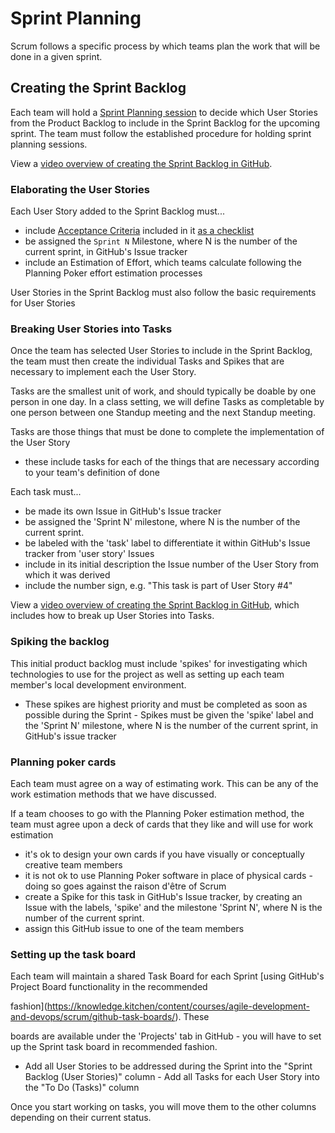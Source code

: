 # Sprint Planning

Scrum follows a specific process by which teams plan the work that will be done in a given sprint.

## Creating the Sprint Backlog

Each team will hold a [Sprint Planning session](https://knowledge.kitchen/content/courses/agile-development-and-devops/slides/scrum/#71) to decide which User Stories from the Product Backlog to include in the Sprint Backlog for the upcoming sprint. The team must follow the established procedure for holding sprint planning sessions.

View a [video overview of creating the Sprint Backlog in GitHub](https://youtu.be/-MBEnpAgmug).

### Elaborating the User Stories

Each User Story added to the Sprint Backlog must...

- include [Acceptance Criteria](https://knowledge.kitchen/content/courses/agile-development-and-devops/slides/scrum/#61) included in it [as a checklist](GitHub_for_team_collaboration#Creating_a_new_issue)
- be assigned the `Sprint N` Milestone, where N is the number of the current sprint, in GitHub's Issue tracker
- include an Estimation of Effort, which teams calculate following the Planning Poker effort estimation processes


User Stories in the Sprint Backlog must also follow the basic requirements for User Stories

### Breaking User Stories into Tasks

Once the team has selected User Stories to include in the Sprint Backlog, the team must then create the individual Tasks and Spikes that are necessary to implement each the User Story.

Tasks are the smallest unit of work, and should typically be doable by one person in one day. In a class setting, we will define Tasks as completable by one person between one Standup meeting and the next Standup meeting.

Tasks are those things that must be done to complete the implementation of the User Story

- these include tasks for each of the things that are necessary according to your team's definition of done

Each task must...

- be made its own Issue in GitHub's Issue tracker
- be assigned the 'Sprint N' milestone, where N is the number of the current sprint.
- be labeled with the 'task' label to differentiate it within GitHub's Issue tracker from 'user story' Issues
- include in its initial description the Issue number of the User Story from which it was derived
- include the number sign, e.g. "This task is part of User Story #4"

View a [video overview of creating the Sprint Backlog in GitHub](https://youtu.be/-MBEnpAgmug), which includes how to break up User Stories into Tasks.

### Spiking the backlog

This initial product backlog must include 'spikes' for investigating which technologies to use for the project as well as setting up each team member's local development environment.

- These spikes are highest priority and must be completed as soon as possible during the Sprint - Spikes must be given the 'spike' label and the 'Sprint N' milestone, where N is the number of the current sprint, in GitHub's issue tracker

### Planning poker cards

Each team must agree on a way of estimating work. This can be any of the work estimation methods that we have discussed.

If a team chooses to go with the Planning Poker estimation method, the team must agree upon a deck of cards that they like and will use for work estimation

- it's ok to design your own cards if you have visually or conceptually creative team members
- it is not ok to use Planning Poker software in place of physical cards - doing so goes against the raison d'être of Scrum
- create a Spike for this task in GitHub's Issue tracker, by creating an Issue with the labels, 'spike' and the milestone 'Sprint N', where N is the number of the current sprint.
- assign this GitHub issue to one of the team members

### Setting up the task board

Each team will maintain a shared Task Board for each Sprint [using
GitHub's Project Board functionality in the recommended

fashion](https://knowledge.kitchen/content/courses/agile-development-and-devops/scrum/github-task-boards/). These

boards are available under the 'Projects' tab in GitHub - you will
have to set up the Sprint task board in recommended fashion.

- Add all User Stories to be addressed during the Sprint into the
  "Sprint Backlog (User Stories)" column - Add all Tasks for each User
  Story into the "To Do (Tasks)" column

Once you start working on tasks, you will move them to the other columns
depending on their current status.
